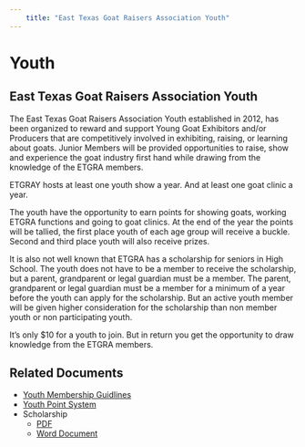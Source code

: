 ```yaml
---
    title: "East Texas Goat Raisers Association Youth"
---
```



# Youth

## East Texas Goat Raisers Association Youth

The East Texas Goat Raisers Association Youth established in 2012, has been organized to reward and support Young Goat Exhibitors and/or Producers that are competitively involved in exhibiting, raising, or learning about goats. Junior Members will be provided opportunities to raise, show and experience the goat industry first hand while drawing from the knowledge of the ETGRA members.

ETGRAY hosts at least one youth show a year. And at least one goat clinic a year.

The youth have the opportunity to earn points for showing goats, working ETGRA functions and going to goat clinics. At the end of the year the points will be tallied, the first place youth of each age group will receive a buckle. Second and third place youth will also receive prizes.

It is also not well known that ETGRA has a scholarship for seniors in High School. The youth does not have to be a member to receive the scholarship, but a parent, grandparent or legal guardian must be a member. The parent, grandparent or legal guardian must be a member for a minimum of a year  before the youth can apply for the scholarship. But an active youth member will be given higher consideration for the scholarship than non member youth or non participating youth.

It’s only $10 for a youth to join. But in return you get the opportunity to draw knowledge from the ETGRA members.

<!-- Find info on youth events (shows, etc.) under main menu for calendar of events, shows, etc. -->

## Related Documents
- [Youth Membership Guidlines](/assets/etgra_youth_membership_guidelines.docx)
- [Youth Point System](/assets/etgra_youth_point_system.docx)
- Scholarship
    - [PDF](/assets/scholarship.pdf)
    - [Word Document](/assets/Scholarship.pdf)
